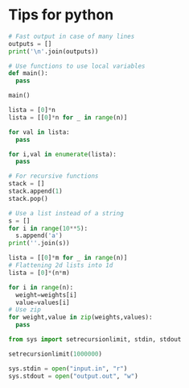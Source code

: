 # Tips for python

```python
# Fast output in case of many lines
outputs = []
print('\n'.join(outputs))
```

```python
# Use functions to use local variables
def main():
  pass

main()
```

```python
lista = [0]*n
lista = [[0]*n for _ in range(n)]
```

```python
for val in lista:
  pass

for i,val in enumerate(lista):
  pass
```

```python
# For recursive functions
stack = []
stack.append(1)
stack.pop()
```

```python
# Use a list instead of a string
s = []
for i in range(10**5):
  s.append('a')
print(''.join(s))
```

```python
lista = [[0]*m for _ in range(n)]
# Flattening 2d lists into 1d
lista = [0]*(n*m)
```

```python
for i in range(n):
  weight=weights[i]
  value=values[i]
# Use zip
for weight,value in zip(weights,values):
  pass
```

```python
from sys import setrecursionlimit, stdin, stdout

setrecursionlimit(1000000)

sys.stdin = open("input.in", "r")
sys.stdout = open("output.out", "w")
```